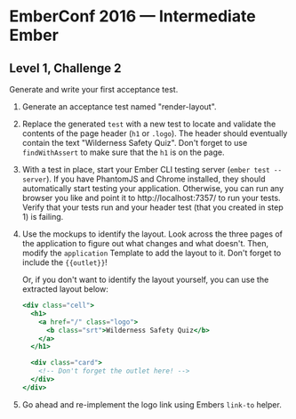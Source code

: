 # EmberConf 2016 &mdash; Intermediate Ember

## Level 1, Challenge 2

Generate and write your first acceptance test.

1. Generate an acceptance test named "render-layout".

2. Replace the generated `test` with a new test to locate and validate the
   contents of the page header (`h1` or `.logo`). The header should eventually
   contain the text "Wilderness Safety Quiz". Don't forget to use
   `findWithAssert` to make sure that the `h1` is on the page.

3. With a test in place, start your Ember CLI testing server (`ember test
   --server`). If you have PhantomJS and Chrome installed, they should
   automatically start testing your application. Otherwise, you can run any
   browser you like and point it to http://localhost:7357/ to run your tests.
   Verify that your tests run and your header test (that you created in step 1)
   is failing.

4. Use the mockups to identify the layout. Look across the three pages of the
   application to figure out what changes and what doesn't. Then, modify the
   `application` Template to add the layout to it. Don't forget to include the
   `{{outlet}}`!

    Or, if you don't want to identify the layout yourself, you can use the
    extracted layout below:

    ```handlebars
    <div class="cell">
      <h1>
        <a href="/" class="logo">
          <b class="srt">Wilderness Safety Quiz</b>
        </a>
      </h1>

      <div class="card">
        <!-- Don't forget the outlet here! -->
      </div>
    </div>
    ```

5. Go ahead and re-implement the logo link using Embers `link-to` helper.
